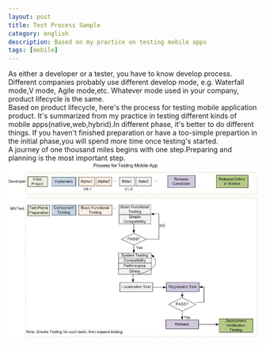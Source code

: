 ```yaml
---
layout: post
title: Test Process Sample
category: english
description: Based on my practice on testing mobile apps
tags: [mobile]
---
```

As either a developer or a tester, you have to know develop process. Different companies probably use different develop mode, e.g. Waterfall mode,V mode, Agile mode,etc. Whatever mode used in your company, product lifecycle is the same.
<br/>Based on product lifecycle, here's the process for testing mobile application product. It's summarized from my practice in testing different kinds of mobile apps(native,web,hybrid).In different phase, it's better to do different things. If you haven't finished preparation or have a too-simple prepartion in the initial phase,you will spend more time once testing's started. 
<br/>A journey of one thousand miles begins with one step.Preparing and planning is the most important step.
<br/>
![test process sample](/assets/images/english/ProcessForTestingMobileApp.jpg)
